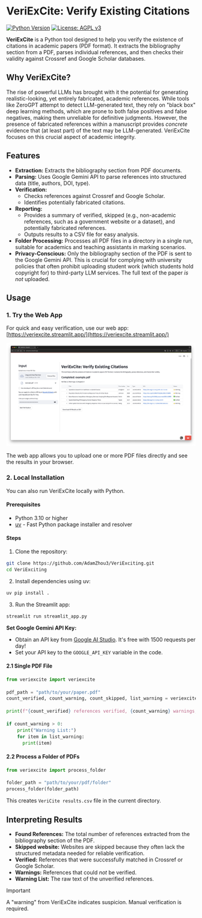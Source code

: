 # VeriExCite: Verify Existing Citations

[![Python Version](https://img.shields.io/badge/python-3.7+-blue.svg)](https://www.python.org/downloads/) [![License: AGPL v3](https://img.shields.io/badge/License-AGPL_v3-blue.svg)](https://www.gnu.org/licenses/agpl-3.0)

**VeriExCite** is a Python tool designed to help you verify the existence of citations in academic papers (PDF format). It extracts the bibliography section from a PDF, parses individual references, and then checks their validity against Crossref and Google Scholar databases.

## Why VeriExCite?

The rise of powerful LLMs has brought with it the potential for generating realistic-looking, yet entirely fabricated, academic references. While tools like ZeroGPT attempt to detect LLM-generated text, they rely on "black box" deep learning methods, which are prone to both false positives and false negatives, making them unreliable for definitive judgments. However, the presence of fabricated references within a manuscript provides *concrete* evidence that (at least part) of the text may be LLM-generated. VeriExCite focuses on this crucial aspect of academic integrity.

## Features

*   **Extraction:** Extracts the bibliography section from PDF documents.
*   **Parsing:** Uses Google Gemini API to parse references into structured data (title, authors, DOI, type). 
*   **Verification:**
    *   Checks references against Crossref and Google Scholar.
    *   Identifies potentially fabricated citations.
*   **Reporting:**
    *   Provides a summary of verified, skipped (e.g., non-academic references, such as a government website or a dataset), and potentially fabricated references.
    *   Outputs results to a CSV file for easy analysis.
*  **Folder Processing:** Processes all PDF files in a directory in a single run, suitable for academics and teaching assistants in marking scenarios.
*  **Privacy-Conscious:** Only the bibliography section of the PDF is sent to the Google Gemini API. This is crucial for complying with university policies that often prohibit uploading student work (which students hold copyright for) to third-party LLM services. The full text of the paper *is not* uploaded.


## Usage

### 1. Try the Web App

For quick and easy verification, use our web app: [https://veriexcite.streamlit.app/](https://veriexcite.streamlit.app/) 

[![VeriExCite Web App Screenshot](images/streamlit_screenshot.png)](https://veriexcite.streamlit.app/)

The web app allows you to upload one or more PDF files directly and see the results in your browser. 

### 2. Local Installation

You can also run VeriExCite locally with Python. 

#### Prerequisites
- Python 3.10 or higher
- [uv](https://github.com/astral-sh/uv) - Fast Python package installer and resolver

#### Steps

1. Clone the repository:
```bash
git clone https://github.com/AdamZhou3/VeriExciting.git
cd VeriExciting
```

2. Install dependencies using uv:
```bash
uv pip install .
```

3. Run the Streamlit app:
```bash
streamlit run streamlit_app.py 
```

**Set Google Gemini API Key:**

*   Obtain an API key from [Google AI Studio](https://ai.google.dev/aistudio). It's free with 1500 requests per day!
*   Set your API key to the `GOOGLE_API_KEY` variable in the code. 

#### 2.1 Single PDF File

```python
from veriexcite import veriexcite

pdf_path = "path/to/your/paper.pdf"
count_verified, count_warning, count_skipped, list_warning = veriexcite(pdf_path)

print(f"{count_verified} references verified, {count_warning} warnings, {count_skipped} skipped.")

if count_warning > 0:
    print("Warning List:")
    for item in list_warning:
      print(item)
```

#### 2.2 Process a Folder of PDFs

```python
from veriexcite import process_folder

folder_path = "path/to/your/pdf/folder"
process_folder(folder_path)
```
This creates `VeriCite results.csv` file in the current directory.

## Interpreting Results

*   **Found References:** The total number of references extracted from the bibliography section of the PDF.
*   **Skipped website:** Websites are skipped because they often lack the structured metadata needed for reliable verification.
*   **Verified:** References that were successfully matched in Crossref or Google Scholar.
*   **Warnings:** References that could *not* be verified. 
*   **Warning List:** The raw text of the unverified references. 

> [!IMPORTANT]
>
> A "warning" from VeriExCite indicates suspicion. Manual verification is required. 


